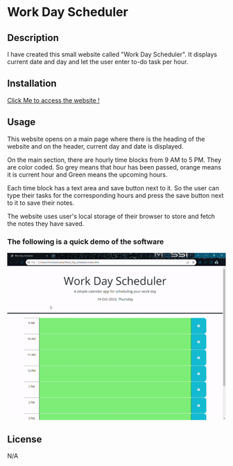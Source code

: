 # Work Day Scheduler

## Description

I have created this small website called "Work Day Scheduler". It displays current date and day and
let the user enter to-do task per hour. 

## Installation

<a href ="https://vinitp2.github.io/Work_Day_Scheduler/" target="_blank"> Click Me to access the website ! </a>

## Usage

This website opens on a main page where there is the heading of the website and on the header, current day and date is displayed.

<p>On the main section, there are hourly time blocks from 9 AM to 5 PM. They are color coded. So grey means that hour has been passed, orange means it is current hour and Green means the upcoming hours.</p>


<p>Each time block has a text area and save button next to it. So the user can type their tasks for the corresponding hours and press the save button next to it to save their notes.</p>


<p>The website uses user's local storage of their browser to store and fetch the notes they have saved.</p>

<h3>The following is a quick demo of the software</h3>

<img src = "./Assets/Work_day_scheduler.gif"/>

## License
N/A
